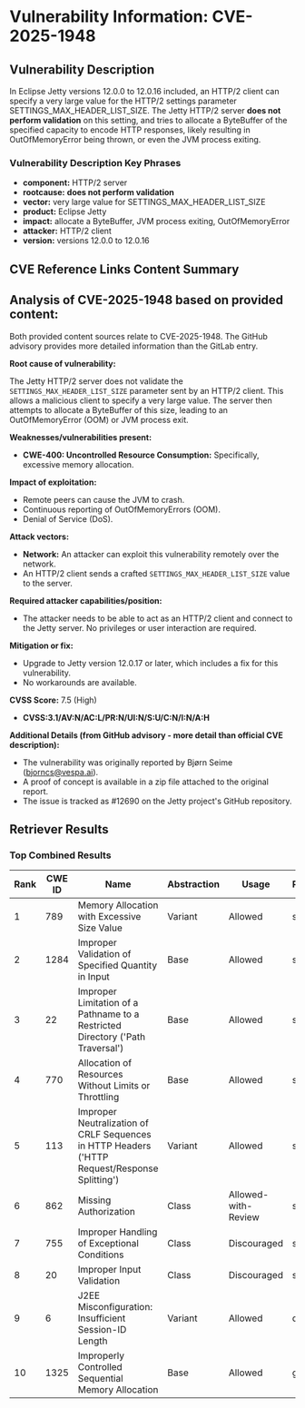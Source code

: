 # Vulnerability Information: CVE-2025-1948

## Vulnerability Description
In Eclipse Jetty versions 12.0.0 to 12.0.16 included, an HTTP/2 client can specify a very large value for the HTTP/2 settings parameter SETTINGS_MAX_HEADER_LIST_SIZE. The Jetty HTTP/2 server **does not perform validation** on this setting, and tries to allocate a ByteBuffer of the specified capacity to encode HTTP responses, likely resulting in OutOfMemoryError being thrown, or even the JVM process exiting.

### Vulnerability Description Key Phrases
- **component:** HTTP/2 server
- **rootcause:** **does not perform validation**
- **vector:** very large value for SETTINGS_MAX_HEADER_LIST_SIZE
- **product:** Eclipse Jetty
- **impact:** allocate a ByteBuffer, JVM process exiting, OutOfMemoryError
- **attacker:** HTTP/2 client
- **version:** versions 12.0.0 to 12.0.16

## CVE Reference Links Content Summary
## Analysis of CVE-2025-1948 based on provided content:

Both provided content sources relate to CVE-2025-1948. The GitHub advisory provides more detailed information than the GitLab entry.

**Root cause of vulnerability:**

The Jetty HTTP/2 server does not validate the `SETTINGS_MAX_HEADER_LIST_SIZE` parameter sent by an HTTP/2 client. This allows a malicious client to specify a very large value. The server then attempts to allocate a ByteBuffer of this size, leading to an OutOfMemoryError (OOM) or JVM process exit.

**Weaknesses/vulnerabilities present:**

*   **CWE-400: Uncontrolled Resource Consumption:** Specifically, excessive memory allocation.

**Impact of exploitation:**

*   Remote peers can cause the JVM to crash.
*   Continuous reporting of OutOfMemoryErrors (OOM).
*   Denial of Service (DoS).

**Attack vectors:**

*   **Network:** An attacker can exploit this vulnerability remotely over the network.
*   An HTTP/2 client sends a crafted `SETTINGS_MAX_HEADER_LIST_SIZE` value to the server.

**Required attacker capabilities/position:**

*   The attacker needs to be able to act as an HTTP/2 client and connect to the Jetty server. No privileges or user interaction are required.

**Mitigation or fix:**

*   Upgrade to Jetty version 12.0.17 or later, which includes a fix for this vulnerability.
*   No workarounds are available.

**CVSS Score:** 7.5 (High)

*   **CVSS:3.1/AV:N/AC:L/PR:N/UI:N/S:U/C:N/I:N/A:H**

**Additional Details (from GitHub advisory - more detail than official CVE description):**

*   The vulnerability was originally reported by Bjørn Seime (bjorncs@vespa.ai).
*   A proof of concept is available in a zip file attached to the original report.
*   The issue is tracked as #12690 on the Jetty project's GitHub repository.

## Retriever Results

### Top Combined Results

| Rank | CWE ID | Name | Abstraction | Usage  | Retrievers | Individual Scores |
|------|--------|------|-------------|-------|------------|-------------------|
| 1 | 789 | Memory Allocation with Excessive Size Value | Variant | Allowed | sparse | 0.389 |
| 2 | 1284 | Improper Validation of Specified Quantity in Input | Base | Allowed | sparse | 0.388 |
| 3 | 22 | Improper Limitation of a Pathname to a Restricted Directory ('Path Traversal') | Base | Allowed | sparse | 0.369 |
| 4 | 770 | Allocation of Resources Without Limits or Throttling | Base | Allowed | sparse | 0.368 |
| 5 | 113 | Improper Neutralization of CRLF Sequences in HTTP Headers ('HTTP Request/Response Splitting') | Variant | Allowed | sparse | 0.357 |
| 6 | 862 | Missing Authorization | Class | Allowed-with-Review | sparse | 0.356 |
| 7 | 755 | Improper Handling of Exceptional Conditions | Class | Discouraged | sparse | 0.355 |
| 8 | 20 | Improper Input Validation | Class | Discouraged | sparse | 0.354 |
| 9 | 6 | J2EE Misconfiguration: Insufficient Session-ID Length | Variant | Allowed | dense | 0.445 |
| 10 | 1325 | Improperly Controlled Sequential Memory Allocation | Base | Allowed | graph | 0.003 |

